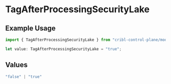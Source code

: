 # TagAfterProcessingSecurityLake

## Example Usage

```typescript
import { TagAfterProcessingSecurityLake } from "cribl-control-plane/models/operations";

let value: TagAfterProcessingSecurityLake = "true";
```

## Values

```typescript
"false" | "true"
```